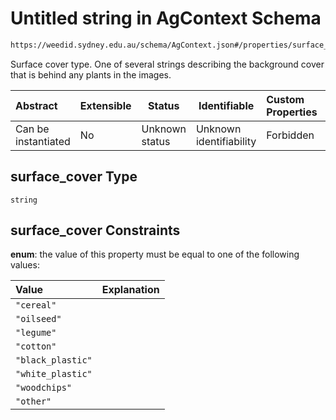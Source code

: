 # Untitled string in AgContext Schema

```txt
https://weedid.sydney.edu.au/schema/AgContext.json#/properties/surface_cover
```

Surface cover type.
One of several strings describing the background cover that is behind any plants in the images.


| Abstract            | Extensible | Status         | Identifiable            | Custom Properties | Additional Properties | Access Restrictions | Defined In                                                                  |
| :------------------ | ---------- | -------------- | ----------------------- | :---------------- | --------------------- | ------------------- | --------------------------------------------------------------------------- |
| Can be instantiated | No         | Unknown status | Unknown identifiability | Forbidden         | Allowed               | none                | [AgContext.schema.json\*](out/AgContext.schema.json "open original schema") |

## surface_cover Type

`string`

## surface_cover Constraints

**enum**: the value of this property must be equal to one of the following values:

| Value             | Explanation |
| :---------------- | ----------- |
| `"cereal"`        |             |
| `"oilseed"`       |             |
| `"legume"`        |             |
| `"cotton"`        |             |
| `"black_plastic"` |             |
| `"white_plastic"` |             |
| `"woodchips"`     |             |
| `"other"`         |             |
